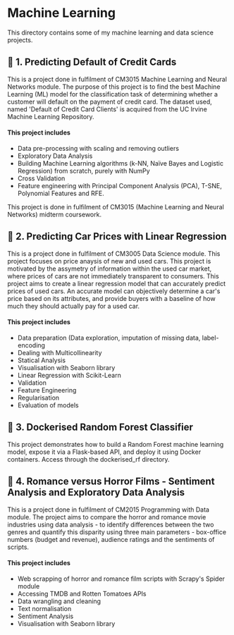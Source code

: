 # Machine Learning
This directory contains some of my machine learning and data science projects.

## 💸 1. Predicting Default of Credit Cards 
This is a project done in fulfilment of CM3015 Machine Learning and Neural Networks module. The purpose of this project is to find the best Machine Learning (ML) model for the classification task of determining whether a customer will default on the payment of credit card. The dataset used, named 'Default of Credit Card Clients' is acquired from the UC Irvine Machine Learning Repository.

#### This project includes
- Data pre-processing with scaling and removing outliers
- Exploratory Data Analysis
- Building Machine Learning algorithms (k-NN, Naïve Bayes and Logistic Regression) from scratch, purely with NumPy
- Cross Validation
- Feature engineering with Principal Component Analysis (PCA), T-SNE, Polynomial Features and RFE.

This project is done in fulfilment of CM3015 (Machine Learning and Neural Networks) midterm coursework.

## 🚗 2. Predicting Car Prices with Linear Regression 
This is a project done in fulfilment of CM3005 Data Science module. This project focuses on price anaysis of new and used cars. This project is motivated by the assymetry of information within the used car market, where prices of cars are not immediately transparent to consumers. This project aims to create a linear regression model that can accurately predict prices of used cars. An accurate model can objectively determine a car's price based on its attributes, and provide buyers with a baseline of how much they should actually pay for a used car.

#### This project includes
- Data preparation (Data exploration, imputation of missing data, label-encoding
- Dealing with Multicollinearity
- Statical Analysis
- Visualisation with Seaborn library
- Linear Regression with Scikit-Learn
- Validation
- Feature Engineering
- Regularisation
- Evaluation of models

## 🌲 3. Dockerised Random Forest Classifier
This project demonstrates how to build a Random Forest machine learning model, expose it via a Flask-based API, and deploy it using Docker containers. Access through the dockerised_rf directory.

## 🌹 4. Romance versus Horror Films - Sentiment Analysis and Exploratory Data Analysis
This is a project done in fulfilment of CM2015 Programming with Data module. The project aims to compare the horror and romance movie industries using data analysis - to identify differences between the two genres and quantify this disparity using three main parameters - box-office numbers (budget and revenue), audience ratings and the sentiments of scripts.

#### This project includes
- Web scrapping of horror and romance film scripts with Scrapy's Spider module
- Accessing TMDB and Rotten Tomatoes APIs
- Data wrangling and cleaning
- Text normalisation 
- Sentiment Analysis
- Visualisation with Seaborn library
